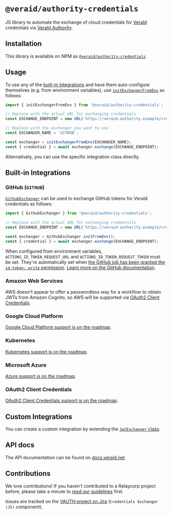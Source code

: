 # `@veraid/authority-credentials`

JS library to automate the exchange of cloud credentials for [VeraId](https://veraid.net) credentials via [VeraId Authority](https://docs.relaycorp.tech/veraid-authority/).

## Installation

This library is available on NPM as [`@veraid/authority-credentials`](https://www.npmjs.com/package/@veraid/authority-credentials).

## Usage

To use any of the [built-in integrations](#built-in-integrations) and have them auto-configure themselves (e.g. from environment variables), use [`initExchangerFromEnv`](https://docs.veraid.net/authority-credentials-js/modules/initFromEnv.html#initfromenvname-exchangername) as follows:

```ts
import { initExchangerFromEnv } from '@veraid/authority-credentials';

// Replace with the actual URL for exchanging credentials
const EXCHANGE_ENDPOINT = new URL('https://veraid-authority.example/credentials/123');

// Replace with the exchanger you want to use
const EXCHANGER_NAME = 'GITHUB';

const exchanger = initExchangerFromEnv(EXCHANGER_NAME);
const { credential } = await exchanger.exchange(EXCHANGE_ENDPOINT);
```

Alternatively, you can use the specific integration class directly.

## Built-in Integrations

### GitHub (`GITHUB`)

[`GithubExchanger`](https://docs.veraid.net/authority-credentials-js/classes/GithubExchanger.html) can be used to exchange GitHub tokens for VeraId credentials as follows:

```ts
import { GithubExchanger } from '@veraid/authority-credentials';

// Replace with the actual URL for exchanging credentials
const EXCHANGE_ENDPOINT = new URL('https://veraid-authority.example/credentials/123');

const exchanger = GithubExchanger.initFromEnv();
const { credential } = await exchanger.exchange(EXCHANGE_ENDPOINT);
```

When configured from environment variables, `ACTIONS_ID_TOKEN_REQUEST_URL` and `ACTIONS_ID_TOKEN_REQUEST_TOKEN` must be set. They're automatically set when [the GitHub job has been granted the `id-token: write` permission](https://docs.github.com/en/actions/security-for-github-actions/security-hardening-your-deployments/about-security-hardening-with-openid-connect#adding-permissions-settings). [Learn more on the GitHub documentation](https://docs.github.com/en/actions/security-for-github-actions/security-hardening-your-deployments/about-security-hardening-with-openid-connect).

### Amazon Web Services

AWS doesn't appear to offer a passwordless way for a workflow to obtain JWTs from Amazon Cognito, so AWS will be supported via [OAuth2 Client Credentials](#oauth2-client-credentials).

### Google Cloud Platform

[Google Cloud Platform support is on the roadmap](https://relaycorp.atlassian.net/browse/VAUTH-15).

### Kubernetes

[Kubernetes support is on the roadmap](https://relaycorp.atlassian.net/browse/VAUTH-17).

### Microsoft Azure

[Azure support is on the roadmap](https://relaycorp.atlassian.net/browse/VAUTH-14).

### OAuth2 Client Credentials

[OAuth2 Client Credentials support is on the roadmap](https://relaycorp.atlassian.net/browse/VAUTH-16).

## Custom Integrations

You can create a custom integration by extending the [`JwtExchanger` class](https://docs.veraid.net/authority-credentials-js/classes/JwtExchanger.html).

## API docs

The API documentation can be found on [docs.veraid.net](https://docs.veraid.net/authority-credentials-js/).

## Contributions

We love contributions! If you haven't contributed to a Relaycorp project before, please take a minute to [read our guidelines](https://github.com/relaycorp/.github/blob/master/CONTRIBUTING.md) first.

Issues are tracked on the [VAUTH project on Jira](https://relaycorp.atlassian.net/browse/VAUTH) (`Credentials Exchanger (JS)` component).

